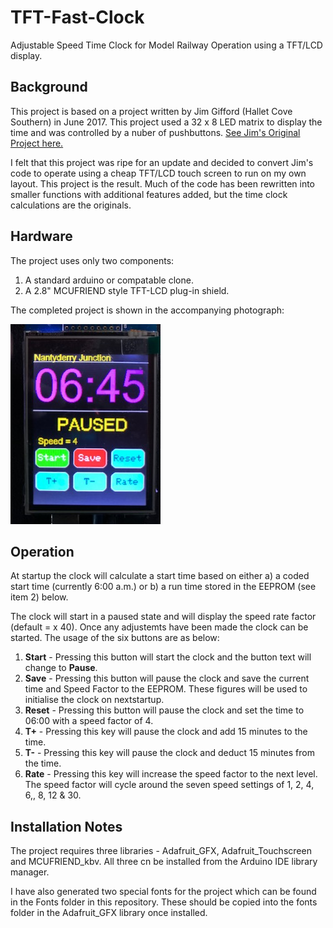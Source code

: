 # TFT-Fast-Clock

Adjustable Speed Time Clock for Model Railway Operation using a TFT/LCD display.

## Background

This project is based on a project written by Jim Gifford (Hallet Cove Southern) in June 2017.  This project used a 32 x 8 LED matrix to display the time and was controlled by a nuber of pushbuttons.
[See Jim's Original Project here.](https://www.hallettcovesouthern.com/track-plan-design-info/arduino-projects/fast-clock/)

I felt that this project was ripe for an update and decided to convert Jim's code to operate using a cheap TFT/LCD touch screen to run on my own layout. This project is the result.  Much of the code has been rewritten into smaller functions with additional features added, but the time clock calculations are the originals.

## Hardware

The project uses only two components:
1.  A standard arduino or compatable clone.
2.  A 2.8" MCUFRIEND style TFT-LCD plug-in shield.

The completed project is shown in the accompanying photograph:


![TFT Fast Clock](/images/IMG_2502.jpg)

## Operation

At startup the clock will calculate a start time based on either a) a coded start time (currently 6:00 a.m.) or b) a run time stored in the EEPROM (see item 2) below.

The clock will start in a paused state and will display the speed rate factor (default = x 40).  Once any adjustemts have been made the clock can be started.  The usage of the six buttons are as below:

1. **Start** - Pressing this button will start the clock and the button text will change to **Pause**.  
2. **Save** - Pressing this button will pause the clock and save the current time and Speed Factor to the EEPROM.  These figures will be used to initialise the clock on nextstartup.
3. **Reset** - Pressing this button will pause the clock and set the time to 06:00 with a speed factor of 4.
4. **T+** - Pressing this key will pause the clock and add 15 minutes to the time.
5. **T-** - Pressing this key will pause the clock and deduct 15 minutes from the time.
6. **Rate** - Pressing this key will increase the speed factor to the next level.  The speed factor will cycle around the seven speed settings of 1, 2, 4, 6,, 8, 12 & 30.


## Installation Notes

The project requires three libraries - Adafruit_GFX, Adafruit_Touchscreen and MCUFRIEND_kbv.  All three cn be installed from the Arduino IDE library manager.

I have also generated two special fonts for the project which can be found in the Fonts folder in this repository.  These should be copied into the fonts folder in the Adafruit_GFX library once installed.





